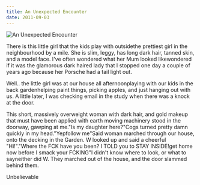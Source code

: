 ```yaml
---
title: An Unexpected Encounter
date: 2011-09-03
---
```


![An Unexpected Encounter](https://source.unsplash.com/X6cChncECA8/1600x900)

There is this little girl that the kids play with outsidethe prettiest girl in the neighbourhood by a mile. She is slim, leggy, has long dark hair, tanned skin, and a model face. I've often wondered what her Mum looked likewondered if it was the glamorous dark haired lady that I stopped one day a couple of years ago because her Porsche had a tail light out.

Well.. the little girl was at our house all afternoonplaying with our kids in the back gardenhelping paint things, picking apples, and just hanging out with us. A little later, I was checking email in the study when there was a knock at the door.

This short, massively overweight woman with dark hair, and gold makeup that must have been applied with earth moving machinery stood in the doorway, gawping at me."Is my daughter here?"Cogs turned pretty damn quickly in my head."Yepfollow me"Said woman marched through our house, onto the decking in the Garden. W looked up and said a cheerful "Hi!"."Where the FCK have you been? I TOLD you to STAY INSIDE!get home now before I smack your FCKING"I didn't know where to look, or what to sayneither did W. They marched out of the house, and the door slammed behind them.

Unbelievable